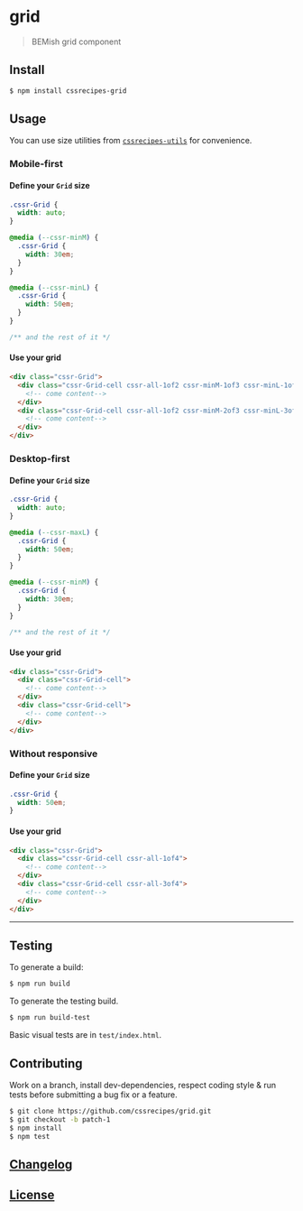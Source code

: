 # grid

> BEMish grid component

## Install

```sh
$ npm install cssrecipes-grid
```

## Usage

You can use size utilities from [`cssrecipes-utils`](http://github.com/cssrecipes/utils) for
convenience.

### Mobile-first

#### Define your `Grid` size

```css
.cssr-Grid {
  width: auto;
}

@media (--cssr-minM) {
  .cssr-Grid {
    width: 30em;
  }
}

@media (--cssr-minL) {
  .cssr-Grid {
    width: 50em;
  }
}

/** and the rest of it */
```

#### Use your grid

```html
<div class="cssr-Grid">
  <div class="cssr-Grid-cell cssr-all-1of2 cssr-minM-1of3 cssr-minL-1of4">
    <!-- come content-->
  </div>
  <div class="cssr-Grid-cell cssr-all-1of2 cssr-minM-2of3 cssr-minL-3of4">
    <!-- come content-->
  </div>
</div>
```

### Desktop-first

#### Define your `Grid` size

```css
.cssr-Grid {
  width: auto;
}

@media (--cssr-maxL) {
  .cssr-Grid {
    width: 50em;
  }
}

@media (--cssr-minM) {
  .cssr-Grid {
    width: 30em;
  }
}

/** and the rest of it */
```

#### Use your grid

```html
<div class="cssr-Grid">
  <div class="cssr-Grid-cell">
    <!-- come content-->
  </div>
  <div class="cssr-Grid-cell">
    <!-- come content-->
  </div>
</div>
```

### Without responsive

#### Define your `Grid` size

```css
.cssr-Grid {
  width: 50em;
}
```

#### Use your grid

```html
<div class="cssr-Grid">
  <div class="cssr-Grid-cell cssr-all-1of4">
    <!-- come content-->
  </div>
  <div class="cssr-Grid-cell cssr-all-3of4">
    <!-- come content-->
  </div>
</div>
```
---

## Testing

To generate a build:

```sh
$ npm run build
```

To generate the testing build.

```sh
$ npm run build-test
```

Basic visual tests are in `test/index.html`.

## Contributing

Work on a branch, install dev-dependencies, respect coding style & run tests before submitting a bug fix or a feature.

```sh
$ git clone https://github.com/cssrecipes/grid.git
$ git checkout -b patch-1
$ npm install
$ npm test
```

## [Changelog](CHANGELOG.md)

## [License](LICENSE)
